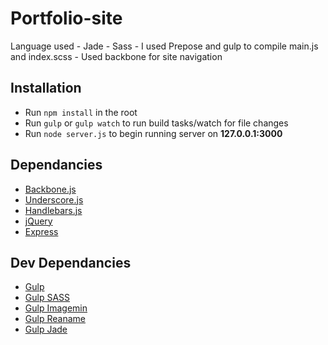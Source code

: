 # Portfolio-site

Language used
	- Jade
	- Sass
	- I used Prepose and gulp to compile main.js and index.scss
	- Used backbone for site navigation
	

## Installation

- Run `npm install` in the root
- Run `gulp` or `gulp watch` to run build tasks/watch for file changes
- Run `node server.js` to begin running server on **127.0.0.1:3000**

## Dependancies

- [Backbone.js](http://backbonejs.org/)
- [Underscore.js](http://underscorejs.org/)
- [Handlebars.js](http://handlebarsjs.com/)
- [jQuery](http://jquery.com/)
- [Express](http://expressjs.com/)

## Dev Dependancies

- [Gulp](gulpjs.com)
- [Gulp SASS](https://www.npmjs.org/package/gulp-sass)
- [Gulp Imagemin](https://www.npmjs.org/package/gulp-imagemin)
- [Gulp Reaname](https://www.npmjs.org/package/gulp-rename)
- [Gulp Jade](https://www.npmjs.org/package/gulp-jade)

